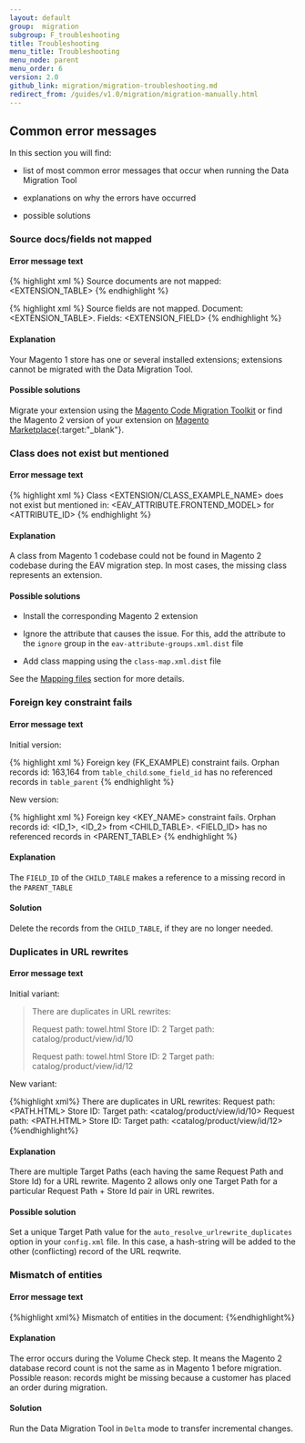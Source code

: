 ```yaml
---
layout: default
group:  migration
subgroup: F_troubleshooting
title: Troubleshooting
menu_title: Troubleshooting
menu_node: parent
menu_order: 6
version: 2.0
github_link: migration/migration-troubleshooting.md
redirect_from: /guides/v1.0/migration/migration-manually.html
---
```


## Common error messages

In this section you will find:

* list of most common error messages that occur when running the Data Migration Tool

* explanations on why the errors have occurred

* possible solutions

### Source docs/fields not mapped

#### Error message text

{% highlight xml %}
Source documents are not mapped: <EXTENSION_TABLE>
{% endhighlight %}

{% highlight xml %}
Source fields are not mapped. Document: <EXTENSION_TABLE>. Fields: <EXTENSION_FIELD>
{% endhighlight %}

#### Explanation

Your Magento 1 store has one or several installed extensions; extensions cannot be migrated with the Data Migration Tool.

#### Possible solutions

Migrate your extension using the [Magento Code Migration Toolkit](https://github.com/magento/code-migration) or find the Magento 2 version of your extension on [Magento Marketplace](https://marketplace.magento.com/){:target:"_blank"}.

### Class does not exist but mentioned

#### Error message text

{% highlight xml %}
Class <EXTENSION/CLASS_EXAMPLE_NAME> does not exist but mentioned in: <EAV_ATTRIBUTE.FRONTEND_MODEL> for <ATTRIBUTE_ID>
{% endhighlight %}

#### Explanation

A class from Magento 1 codebase could not be found in Magento 2 codebase during the EAV migration step. In most cases, the missing class represents an extension.

#### Possible solutions

* Install the corresponding Magento 2 extension

* Ignore the attribute that causes the issue. For this, add the attribute to the `ignore` group in the `eav-attribute-groups.xml.dist` file

* Add class mapping using the `class-map.xml.dist` file

See the [Mapping files]({{page.baseurl}}/migration/migration-tool-configure.html#migration-config) section for more details.

### Foreign key constraint fails

#### Error message text

Initial version:

{% highlight xml %}
Foreign key (FK_EXAMPLE) constraint fails. Orphan records id: 163,164 from `table_child`.`some_field_id` has no referenced records in `table_parent`
{% endhighlight %}

New version:

{% highlight xml %}
Foreign key <KEY_NAME> constraint fails.
Orphan records id: <ID_1>, <ID_2> from <CHILD_TABLE>.
<FIELD_ID> has no referenced records in <PARENT_TABLE>
{% endhighlight %}

#### Explanation

The `FIELD_ID` of the `CHILD_TABLE` makes a reference to a missing record in the `PARENT_TABLE`

#### Solution

Delete the records from the `CHILD_TABLE`, if they are no longer needed.

### Duplicates in URL rewrites

#### Error message text

Initial variant:

> There are duplicates in URL rewrites:
>
> Request path: towel.html Store ID: 2 Target path: catalog/product/view/id/10
>
> Request path: towel.html Store ID: 2 Target path: catalog/product/view/id/12

New variant:

{%highlight xml%}
There are duplicates in URL rewrites:
Request path: <PATH.HTML> Store ID: <ID> Target path: <catalog/product/view/id/10>
Request path: <PATH.HTML> Store ID: <ID> Target path: <catalog/product/view/id/12>
{%endhighlight%}

#### Explanation

There are multiple Target Paths (each having the same Request Path and Store Id) for a URL rewrite. Magento 2 allows only one Target Path for a particular Request Path + Store Id pair in URL rewrites.

#### Possible solution

Set a unique Target Path value for the `auto_resolve_urlrewrite_duplicates` option in your `config.xml` file. In this case, a hash-string will be added to the other (conflicting) record of the URL reqwrite.

### Mismatch of entities

#### Error message text

{%highlight xml%}
Mismatch of entities in the document: <DOCUMENT>
{%endhighlight%}

#### Explanation

The error occurs during the Volume Check step. It means the Magento 2 database record count is not the same as in Magento 1 before migration. Possible reason: records might be missing because a customer has placed an order during migration.

#### Solution

Run the Data Migration Tool in `Delta` mode to transfer incremental changes.
